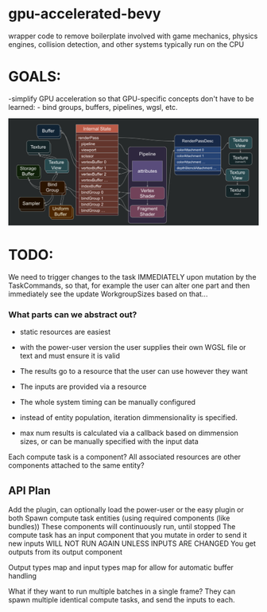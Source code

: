# gpu-accelerated-bevy

wrapper code to remove boilerplate involved with game mechanics, physics engines, collision detection, and other systems typically run on the CPU

# GOALS:

-simplify GPU acceleration so that GPU-specific concepts don't have to be learned: - bind groups, buffers, pipelines, wgsl, etc.

![alt text](image.png)

# TODO:

We need to trigger changes to the task IMMEDIATELY upon mutation by the TaskCommands, so that, for example the user can alter one part and then immediately see the update WorkgroupSizes based on that...

### What parts can we abstract out?

- static resources are easiest

- with the power-user version the user supplies their own WGSL file or text and must ensure it is valid

- The results go to a resource that the user can use however they want
- The inputs are provided via a resource
- The whole system timing can be manually configured
- instead of entity population, iteration dimmensionality is specified.
- max num results is calculated via a callback based on dimmension sizes, or can be manually specified with the input data

Each compute task is a component?
All associated resources are other components attached to the same entity?

## API Plan

Add the plugin, can optionally load the power-user or the easy plugin or both
Spawn compute task entities (using required components (like bundles))
These components will continuously run, until stopped
The compute task has an input component that you mutate in order to send it new inputs
WILL NOT RUN AGAIN UNLESS INPUTS ARE CHANGED
You get outputs from its output component

Output types map and input types map for allow for automatic buffer handling

What if they want to run multiple batches in a single frame?
They can spawn multiple identical compute tasks, and send the inputs to each.
